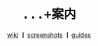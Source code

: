 <h1 align="center"><samp><b>...+案内</b></samp></h1>

<div align="center">

  <a href="https://github.com/yurifuko/dotfiles/wiki">wiki</a>
  <b> ￜ </b>
  <a href="https://github.com/yurifuko/dotfiles/wiki">screenshots</a>
  <b> ￜ </b>
  <a href="https://github.com/yurifuko/dotfiles/wiki">guides</a>

</div>
